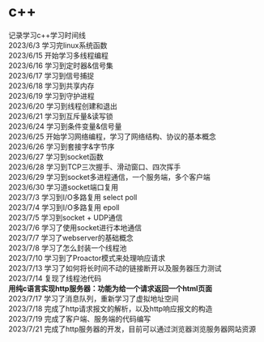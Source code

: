 # c++
记录学习c++学习时间线  
2023/6/3 学习完linux系统函数  
2023/6/15 开始学习多线程编程  
2023/6/16 学习到定时器&信号集  
2023/6/17 学习到信号捕捉  
2023/6/18 学习到共享内存  
2023/6/19 学习到守护进程  
2023/6/20 学习到线程创建和退出  
2023/6/21 学习到互斥量&读写锁   
2023/6/24 学习到条件变量&信号量      
2023/6/25 开始学习网络编程，学习了网络结构、协议的基本概念  
2023/6/26 学习到套接字&字节序  
2023/6/27 学习到socket函数  
2023/6/28 学习到TCP三次握手、滑动窗口、四次挥手  
2023/6/29 学习到socket多进程通信，一个服务端，多个客户端  
2023/6/30 学习道socket端口复用  
2023/7/3 学习到I/O多路复用 select  poll  
2023/7/4 学习到I/O多路复用 epoll  
2023/7/5 学习到socket + UDP通信  
2023/7/6 学习了使用socket进行本地通信  
2023/7/7 学习了webserver的基础概念  
2023/7/8 学习了怎么封装一个线程池  
2023/7/10 学习到了Proactor模式来处理响应请求  
2023/7/13 学习了如何将长时间不动的链接断开以及服务器压力测试  
2023/7/14 复现了线程池代码  
**用纯c语言实现http服务器：功能为给一个请求返回一个html页面**  
2023/7/17 学习了消息队列，重新学习了虚拟地址空间  
2023/7/18 完成了http请求报文的解析，以及http响应报文的构造  
2023/7/19 完成了客户端、服务端的代码编写  
2023/7/21 完成了http服务器的开发，目前可以通过浏览器浏览服务器网站资源  






